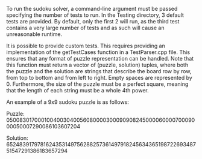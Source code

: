 To run the sudoku solver, a command-line argument must be passed specifying the number of tests to run.
In the Testing directory, 3 default tests are provided. By default, only the first 2 will run, as the third test contains a very large number of tests and as such will cause an unreasonable runtime.

It is possible to provide custom tests. This requires providing an implementation of the getTestCases function in a TestParser.cpp file. This ensures that any format of puzzle representation can be handled.
Note that this function must return a vector of (puzzle, solution) tuples, where both the puzzle and the solution are strings that describe the board row by row, from top to bottom and from left to right. Empty spaces are represented by 0.
Furthermore, the size of the puzzle must be a perfect square, meaning that the length of each string must be a whole 4th power.

An example of a 9x9 sudoku puzzle is as follows:

Puzzle:
050083017000100400304005608000030009090824500006000070009000050007290086103607204 

Solution:
652483917978162435314975628825736149791824563436519872269348751547291386183657294
